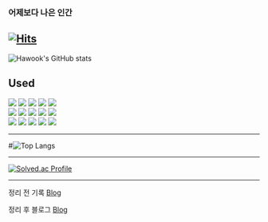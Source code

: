 ### 어제보다 나은 인간

[![Hits](https://hits.seeyoufarm.com/api/count/incr/badge.svg?url=https%3A%2F%2Fgithub.com%2Fgjbae1212%2Fhit-counter&count_bg=%23A9ED75&title_bg=%23FD2626&icon=&icon_color=%23000000&title=hits&edge_flat=false)](https://hits.seeyoufarm.com)
---
![Hawook's GitHub stats](https://github-readme-stats.vercel.app/api?username=JeongHawook&show_icons=true&theme=merko)

Used
---
<div align="left">
<img src="https://img.shields.io/badge/HTML5-E34F26?style=flat&logo=HTML5&logoColor=white" />
<img src="https://img.shields.io/badge/CSS3-1572B6?style=flat&logo=CSS3&logoColor=white" />
<img src="https://img.shields.io/badge/javascript-F7DF1E?style=flat&logo=javascript&logoColor=white" />
<img src="https://img.shields.io/badge/Java-black?style=flat&logo=Java&logoColor=white" />
<img src="https://img.shields.io/badge/springboot-6DB33F?style=flat&logo=CSS3&logoColor=white" />   
<br>

<img src="https://img.shields.io/badge/nodejs-339933?style=flat&logo=nodedotjs&logoColor=white" />
<img src="https://img.shields.io/badge/socketdotio-010101?style=flat&logo=javascript&logoColor=white" />
<img src="https://img.shields.io/badge/python-3776AB?style=flat&logo=python&logoColor=white" />
<img src="https://img.shields.io/badge/react-61DAFB?style=flat&logo=react&logoColor=white" />
<img src="https://img.shields.io/badge/nestjs-E0234E?style=flat&logo=CSS3&logoColor=white" />
<br>

<img src="https://img.shields.io/badge/mongodb-47A248?style=flat&logo=CSS3&logoColor=white" />
<img src="https://img.shields.io/badge/mysql-4479A1?style=flat&logo=CSS3&logoColor=white" />
<img src="https://img.shields.io/badge/express-000000?style=flat&logo=CSS3&logoColor=white" />
<img src="https://img.shields.io/badge/typescript-3178C6?style=flat&logo=CSS3&logoColor=white" />
<img src="https://img.shields.io/badge/springsecurity-6DB33F?style=flat&logo=springsecurity&logoColor=white" />
</div>

---

#![Top Langs](https://github-readme-stats.vercel.app/api/top-langs/?username=6810779s&layout=compact&theme=tokyonight)

---

[![Solved.ac Profile](http://mazassumnida.wtf/api/v2/generate_badge?boj=saroball3)](https://solved.ac/saroball3/)

---

정리 전 기록
[Blog](https://hawook.notion.site/2a87f9eb4dfd47e0b96f4d14a5b583f8)

정리 후 블로그
[Blog](https://velog.io/@saro3)
